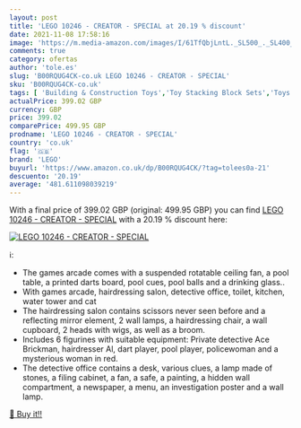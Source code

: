 ```yaml
---
layout: post
title: 'LEGO 10246 - CREATOR - SPECIAL at 20.19 % discount'
date: 2021-11-08 17:58:16
image: 'https://m.media-amazon.com/images/I/61TfQbjLntL._SL500_._SL400_.jpg'
comments: true
category: ofertas
author: 'tole.es'
slug: 'B00RQUG4CK-co.uk LEGO 10246 - CREATOR - SPECIAL'
sku: 'B00RQUG4CK-co.uk'
tags: [ 'Building & Construction Toys','Toy Stacking Block Sets','Toys & Games','Toys Store','lego', ]
actualPrice: 399.02 GBP
currency: GBP
price: 399.02
comparePrice: 499.95 GBP
prodname: 'LEGO 10246 - CREATOR - SPECIAL'
country: 'co.uk'
flag: '🇬🇧'
brand: 'LEGO'
buyurl: 'https://www.amazon.co.uk/dp/B00RQUG4CK/?tag=tolees0a-21'
descuento: '20.19'
average: '481.611098039219'
---
```


With a final price of 399.02 GBP (original: 499.95 GBP) you can find [LEGO 10246 - CREATOR - SPECIAL](https://www.amazon.co.uk/dp/B00RQUG4CK/?tag=tolees0a-21) with a  20.19 % discount here:

[![LEGO 10246 - CREATOR - SPECIAL](https://m.media-amazon.com/images/I/61TfQbjLntL._SL500_._SL400_.jpg)](https://www.amazon.co.uk/dp/B00RQUG4CK/?tag=tolees0a-21)

ℹ️:

- The games arcade comes with a suspended rotatable ceiling fan, a pool table, a printed darts board, pool cues, pool balls and a drinking glass..
- With games arcade, hairdressing salon, detective office, toilet, kitchen, water tower and cat
- The hairdressing salon contains scissors never seen before and a reflecting mirror element, 2 wall lamps, a hairdressing chair, a wall cupboard, 2 heads with wigs, as well as a broom.
- Includes 6 figurines with suitable equipment: Private detective Ace Brickman, hairdresser Al, dart player, pool player, policewoman and a mysterious woman in red.
- The detective office contains a desk, various clues, a lamp made of stones, a filing cabinet, a fan, a safe, a painting, a hidden wall compartment, a newspaper, a menu, an investigation poster and a wall lamp.

[🛒 Buy it!!](https://www.amazon.co.uk/dp/B00RQUG4CK/?tag=tolees0a-21)
